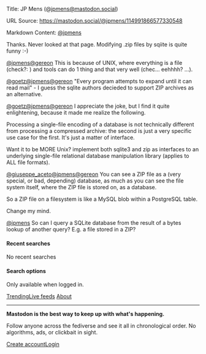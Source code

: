 Title: JP Mens (@jpmens@mastodon.social)

URL Source: https://mastodon.social/@jpmens/114991866577330548

Markdown Content:
[@jpmens](https://mastodon.social/@jpmens "@jpmens")

Thanks. Never looked at that page. Modifying .zip files by sqiite is quite funny :-)

[@jpmens](https://mastodon.social/@jpmens "@jpmens")[@gereon](https://mastodon.social/@gereon@chaos.social "@gereon@chaos.social") This is because of UNIX, where everything is a file (check?: ) and tools can do 1 thing and that very well (chec… eehhhh? …).

[@goetz](https://mastodon.social/@goetz@freiburg.social "@goetz@freiburg.social")[@jpmens](https://mastodon.social/@jpmens "@jpmens")[@gereon](https://mastodon.social/@gereon@chaos.social "@gereon@chaos.social") "Every program attempts to expand until it can read mail" - I guess the sqlite authors decieded to support ZIP archives as an alternative.

[@goetz](https://mastodon.social/@goetz@freiburg.social "@goetz@freiburg.social")[@jpmens](https://mastodon.social/@jpmens "@jpmens")[@gereon](https://mastodon.social/@gereon@chaos.social "@gereon@chaos.social") I appreciate the joke, but I find it quite enlightening, because it made me realize the following.

Processing a single-file encoding of a database is not technically different from processing a compressed archive: the second is just a very specific use case for the first. It's just a matter of interface.

Want it to be MORE Unix? implement both sqlite3 and zip as interfaces to an underlying single-file relational database manipulation library (applies to ALL file formats).

[@giuseppe_aceto](https://mastodon.social/@giuseppe_aceto@scholar.social "@giuseppe_aceto@scholar.social")[@jpmens](https://mastodon.social/@jpmens "@jpmens")[@gereon](https://mastodon.social/@gereon@chaos.social "@gereon@chaos.social") You can see a ZIP file as a (very special, or bad, depending) database, as much as you can see the file system itself, where the ZIP file is stored on, as a database.

So a ZIP file on a filesystem is like a MySQL blob within a PostgreSQL table.

Change my mind.

[@jpmens](https://mastodon.social/@jpmens "@jpmens") So can I query a SQLite database from the result of a bytes lookup of another query? E.g. a file stored in a ZIP?

[](https://mastodon.social/)

#### Recent searches

No recent searches

#### Search options

Only available when logged in.

[Trending](https://mastodon.social/explore)[Live feeds](https://mastodon.social/public/local)
[About](https://mastodon.social/about)

* * *

**Mastodon is the best way to keep up with what's happening.**

Follow anyone across the fediverse and see it all in chronological order. No algorithms, ads, or clickbait in sight.

[Create account](https://mastodon.social/auth/sign_up)[Login](https://mastodon.social/auth/sign_in)